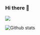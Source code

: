 ### Hi there 👋

![](https://komarev.com/ghpvc/?username=ruo2019&color=00ff00)

![Github stats](https://github-readme-stats.vercel.app/api?username=ruo2019)

